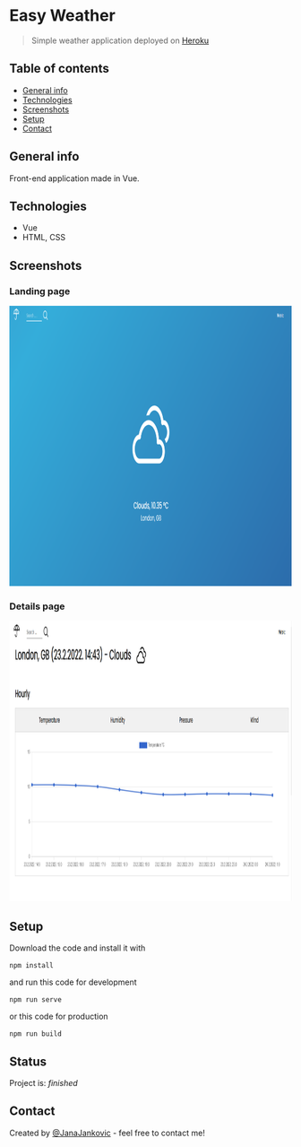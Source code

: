 # Easy Weather
> Simple weather application deployed on [Heroku](https://easy-weather-webapp.herokuapp.com/)

## Table of contents
* [General info](#general-info)
* [Technologies](#technologies)
* [Screenshots](#screenshots)
* [Setup](#setup)
* [Contact](#contact)

## General info
Front-end application made in Vue.

## Technologies
* Vue
* HTML, CSS

## Screenshots
### Landing page
<img src="/screenshots/1.png" height="500px" alt="Landing Page">

### Details page
<img src="/screenshots/2.png" height="500px" alt="Details Page">

## Setup
Download the code and install it with 
```
npm install
```
and run this code for development
```
npm run serve
```
or this code for production
```
npm run build
```

## Status
Project is: _finished_

## Contact
Created by [@JanaJankovic](https://github.com/JanaJankovic) - feel free to contact me!
